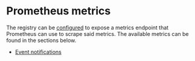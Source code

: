 # Prometheus metrics

The registry can be [configured](../../docs/configuration.md#prometheus) to expose a metrics endpoint that
Prometheus can use to scrape said metrics.
The available metrics can be found in the sections below.

- [Event notifications](./notifications.md)
